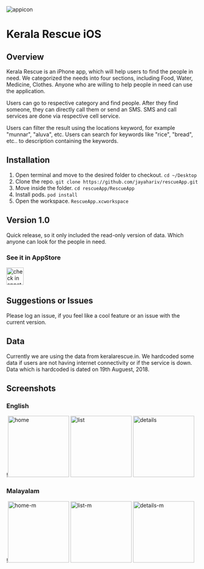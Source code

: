 ![appicon](https://user-images.githubusercontent.com/10448770/44442270-ef5ec900-a585-11e8-9fe1-7313995c1e09.png)

# Kerala Rescue iOS

## Overview
Kerala Rescue is an iPhone app, which will help users to find the people in need. We categorized the needs into four sections, including Food, Water, Medicine, Clothes. Anyone who are willing to help people in need can use the application. 

Users can go to respective category and find people. After they find someone, they can directly call them or send an SMS. SMS and call services are done via respective cell service. 

Users can filter the result using the locations keyword, for example "munnar", "aluva", etc. Users can search for keywords like "rice", "bread", etc.. to description containing the keywords.

## Installation
1. Open terminal and move to the desired folder to checkout. `cd ~/Desktop`
2. Clone the repo. `git clone https://github.com/jayahariv/rescueApp.git`
3. Move inside the folder. `cd rescueApp/RescueApp`
4. Install pods. `pod install`
5. Open the workspace. `RescueApp.xcworkspace`


## Version 1.0
Quick release, so it only included the read-only version of data. Which anyone can look for the people in need. 

### See it in AppStore
<a href="https://itunes.apple.com/ae/app/kerala-rescue/id1432467893?mt=8">
  <img width="45" alt="check in appstore" src="https://user-images.githubusercontent.com/10448770/44550744-fa2a7280-a6d9-11e8-9053-6f0f680c5a72.png">
</a>

## Suggestions or Issues
Please log an issue, if you feel like a cool feature or an issue with the current version. 

## Data 
Currently we are using the data from keralarescue.in. We hardcoded some data if users are not having internet connectivity or if the service is down. Data which is hardcoded is dated on 19th Auguest, 2018. 

## Screenshots
### English
!<img width="160" alt="home" src="https://user-images.githubusercontent.com/10448770/44382102-70578b00-a4c8-11e8-94cf-4265278739b1.png">
<img width="160" alt="list" src="https://user-images.githubusercontent.com/10448770/44382600-6d5d9a00-a4ca-11e8-9180-e076a5e572e9.png">
<img width="160" alt="details" src="https://user-images.githubusercontent.com/10448770/44383237-e6f68780-a4cc-11e8-92ab-a82a2f69af40.png">
### Malayalam
!<img width="160" alt="home-m" src="https://user-images.githubusercontent.com/10448770/44382566-47d09080-a4ca-11e8-8797-0ae8dc8eea9e.png">
<img width="160" alt="list-m" src="https://user-images.githubusercontent.com/10448770/44382567-47d09080-a4ca-11e8-9c62-7024ef01513a.png">
<img width="160" alt="details-m" src="https://user-images.githubusercontent.com/10448770/44384370-d34d2000-a4d0-11e8-9add-e756d9a70261.png">
